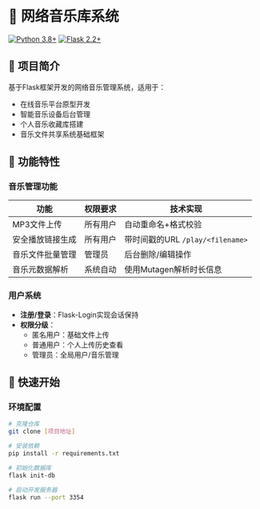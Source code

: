 # 🎵 网络音乐库系统

[![Python 3.8+](https://img.shields.io/badge/Python-3.8%2B-blue)](https://www.python.org/)
[![Flask 2.2+](https://img.shields.io/badge/Flask-2.2%2B-green)](https://flask.palletsprojects.com/)

## 📖 项目简介
基于Flask框架开发的网络音乐管理系统，适用于：
- 在线音乐平台原型开发
- 智能音乐设备后台管理
- 个人音乐收藏库搭建
- 音乐文件共享系统基础框架

## 🌟 功能特性
### 音乐管理功能
| 功能                 | 权限要求      | 技术实现                      |
|----------------------|-------------|-----------------------------|
| MP3文件上传          | 所有用户     | 自动重命名+格式校验            |
| 安全播放链接生成      | 所有用户     | 带时间戳的URL `/play/<filename>` |
| 音乐文件批量管理      | 管理员       | 后台删除/编辑操作              |
| 音乐元数据解析        | 系统自动     | 使用Mutagen解析时长信息        |

### 用户系统
- **注册/登录**：Flask-Login实现会话保持
- **权限分级**：
  - 匿名用户：基础文件上传
  - 普通用户：个人上传历史查看
  - 管理员：全局用户/音乐管理

## 🚀 快速开始
### 环境配置
```bash
# 克隆仓库
git clone [项目地址]

# 安装依赖
pip install -r requirements.txt

# 初始化数据库
flask init-db

# 启动开发服务器
flask run --port 3354